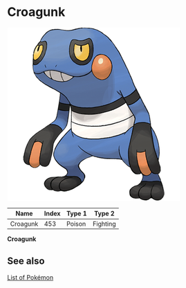 # Croagunk


![Croagunk](images/453.png)

| **Name** | **Index** | **Type 1** | **Type 2** |
|----|----|----|----|
| Croagunk | 453 | Poison | Fighting  |

**Croagunk** 

## See also

[List of Pokémon](../pokemon.md)

